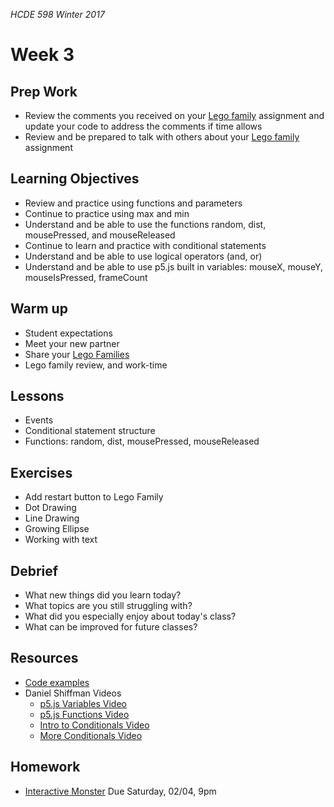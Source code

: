 _HCDE 598 Winter 2017_

# Week 3

## Prep Work
* Review the comments you received on your [Lego family](../week2/homework/lego-family.md) assignment and update your code to address the comments if time allows
* Review and be prepared to talk with others about your [Lego family](../week2/homework/lego-family.md) assignment

## Learning Objectives
* Review and practice using functions and parameters
* Continue to practice using max and min
* Understand and be able to use the functions random, dist, mousePressed, and mouseReleased
* Continue to learn and practice with conditional statements
* Understand and be able to use logical operators (and, or)
* Understand and be able to use p5.js built in variables: mouseX, mouseY, mouseIsPressed, frameCount

## Warm up
* Student expectations
* Meet your new partner
* Share your [Lego Families](../week2/homework/lego-family.md)
* Lego family review, and work-time

## Lessons
* Events
* Conditional statement structure
* Functions: random, dist, mousePressed, mouseReleased

## Exercises
* Add restart button to Lego Family
* Dot Drawing
* Line Drawing
* Growing Ellipse
* Working with text

## Debrief
* What new things did you learn today?
* What topics are you still struggling with?
* What did you especially enjoy about today's class?
* What can be improved for future classes?

## Resources
* [Code examples](code)
* Daniel Shiffman Videos
	* [p5.js Variables Video](https://vimeo.com/138327548)
	* [p5.js Functions Video](https://vimeo.com/139587733)
	* [Intro to Conditionals Video](https://vimeo.com/138935676)
	* [More Conditionals Video](https://vimeo.com/138935678)

## Homework
* [Interactive Monster](homework/interactive-monster.md) Due Saturday, 02/04, 9pm
